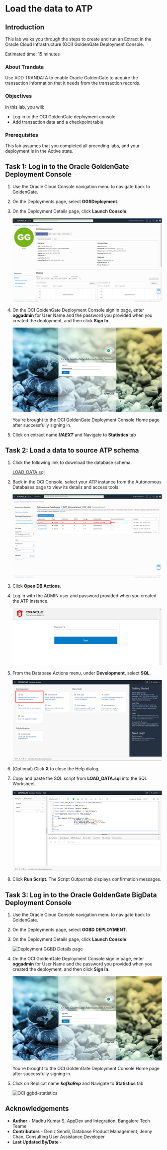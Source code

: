 # Load the data to ATP

## Introduction

This lab walks you through the steps to create and run an Extract in the Oracle Cloud Infrastructure (OCI) GoldenGate Deployment Console.

Estimated time: 15 minutes

### About Trandata 

Use ADD TRANDATA to enable Oracle GoldenGate to acquire the transaction information that it needs from the transaction records.

### Objectives

In this lab, you will:
* Log in to the OCI GoldenGate deployment console
* Add transaction data and a checkpoint table


### Prerequisites

This lab assumes that you completed all preceding labs, and your deployment is in the Active state.

## Task 1: Log in to the Oracle GoldenGate Deployment Console

1.  Use the Oracle Cloud Console navigation menu to navigate back to GoldenGate.

2.  On the Deployments page, select **GGSDeployment**.

3.  On the Deployment Details page, click **Launch Console**.

    ![Deployment Details page](images/01-03-ggs-launchconsole.png " ")

4.  On the OCI GoldenGate Deployment Console sign in page, enter **oggadmin** for User Name and the password you provided when you created the deployment, and then click **Sign In**.

    ![OCI GoldenGate Deployment Console Sign In](images/01-04.png " ")

    You're brought to the OCI GoldenGate Deployment Console Home page after successfully signing in.

5. Click on extract name ***UAEXT*** and Navigate to **Statistics** tab

## Task 2: Load a data to source ATP schema

1.  Click the following link to download the database schema.

    [LOAD_DATA.sql](./files/LOAD_DATA.sql)

2.  Back in the OCI Console, select your ATP instance from the Autonomous Databases page to view its details and access tools.

    ![Select your Autonomous Database instance](./images/02-03-atp.png " ")

3.  Click **Open DB Actions**.

4.  Log in with the ADMIN user and password provided when you created the ATP instance.

    ![DB Actions log in page](./images/02-05-login.png " ")

5.  From the Database Actions menu, under **Development**, select **SQL**.

    ![Database Actions page](./images/02-06-db-actions.png " ")

6.  (Optional) Click **X** to close the Help dialog.

7.  Copy and paste the SQL script from **LOAD_DATA.sql** into the SQL Worksheet.

    ![Pasted script in SQL Worksheet](./images/02-08-atp-sql.png " ")

8.  Click **Run Script**. The Script Output tab displays confirmation messages.


## Task 3: Log in to the Oracle GoldenGate BigData Deployment Console

1.  Use the Oracle Cloud Console navigation menu to navigate back to GoldenGate.

2.  On the Deployments page, select **GGBD DEPLOYMENT**.

3.  On the Deployment Details page, click **Launch Console**.

    ![Deployment GGBD  Details page](images/01-03-ggbd-launchconsole.png " ")

4.  On the OCI GoldenGate Deployment Console sign in page, enter **oggadmin** for User Name and the password you provided when you created the deployment, and then click **Sign In**.

    ![OCI GoldenGate Deployment Console Sign In](images/01-04.png " ")

    You're brought to the OCI GoldenGate Deployment Console Home page after successfully signing in.

5. Click on Replicat name ***kafkaRep*** and Navigate to **Statistics** tab

    ![OCI ggbd-statistics](images/ggbd-statistics.png " ")




## Acknowledgements
* **Author** - Madhu Kumar S, AppDev and Integration, Bangalore Tech Teame
* **Contributors** -  Deniz Sendil, Database Product Management; Jenny Chan, Consulting User Assistance Developer
* **Last Updated By/Date** - 
